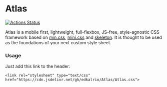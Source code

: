 # Atlas

[![Actions Status](https://github.com/edkalrio/Atlas/workflows/CSS%20Validation/badge.svg)](https://github.com/edkalrio/Atlas/actions)

Atlas is a mobile first, lightweight, full-flexbox, JS-free, style-agnostic CSS framework based on [min.css](https://github.com/owenversteeg/min), [mini.css](https://github.com/Chalarangelo/mini.css) and [skeleton](https://github.com/dhg/Skeleton). It is thought to be used as the foundations of your next custom style sheet.

### Usage
Just add this link to the header:

	<link rel="stylesheet" type="text/css" href="https://cdn.jsdelivr.net/gh/edkalrio/Atlas/Atlas.css">
